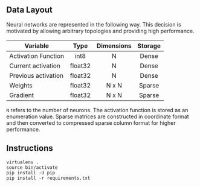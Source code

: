 Data Layout
-----------

Neural networks are represented in the following way. This decision is
motivated by allowing arbitrary topologies and providing high performance.

|       Variable      |   Type  | Dimensions | Storage |
| ------------------- | :-----: | :--------: | :-----: |
| Activation Function |   int8  |     N      |  Dense  |
| Current activation  | float32 |     N      |  Dense  |
| Previous activation | float32 |     N      |  Dense  |
| Weights             | float32 |   N x N    |  Sparse |
| Gradient            | float32 |   N x N    |  Sparse |

`N` refers to the number of neurons. The activation function is stored as an
enumeration value. Sparse matrices are constructed in coordinate format and
then converted to compressed sparse column format for higher performance.

Instructions
------------

```
virtualenv .
source bin/activate
pip install -U pip
pip install -r requirements.txt
```

